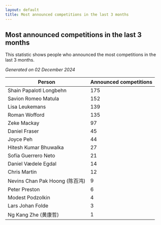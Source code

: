 ```yaml
---
layout: default
title: Most announced competitions in the last 3 months
---
```

## Most announced competitions in the last 3 months
This statistic shows people who announced the most competitions in the last 3 months.

*Generated on 02 December 2024*

| Person | Announced competitions |
| --- | --- |
| Shain Papalotl Longbehn | 175 |
| Savion Romeo Matula | 152 |
| Lisa Leukemans | 139 |
| Roman Wofford | 135 |
| Zeke Mackay | 97 |
| Daniel Fraser | 45 |
| Joyce Peh | 44 |
| Hitesh Kumar Bhuwalka | 27 |
| Sofía Guerrero Neto | 21 |
| Daniel Vædele Egdal | 14 |
| Chris Martin | 12 |
| Nevins Chan Pak Hoong (陈百鸿) | 9 |
| Peter Preston | 6 |
| Modest Podzolkin | 4 |
| Lars Johan Folde | 3 |
| Ng Kang Zhe (黄康哲) | 1 |
